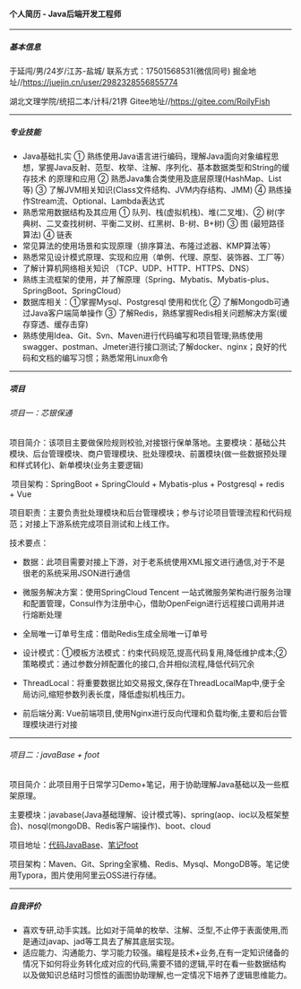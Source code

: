 #### 个人简历 - Java后端开发工程师



<hr>

##### 基本信息

于延闯/男/24岁/江苏-盐城/ 联系方式：17501568531(微信同号)        掘金地址//https://juejin.cn/user/2982328556855774

湖北文理学院/统招二本/计科/21界                                                             Gitee地址//https://gitee.com/RoilyFish

<hr>

##### 专业技能


- Java基础扎实  ① 熟练使用Java语言进行编码，理解Java面向对象编程思想，掌握Java反射、范型、枚举、注解、序列化、基本数据类型和String的缓存技术 的原理和应用    ② 熟悉Java集合类使用及底层原理(HashMap、List等)   ③ 了解JVM相关知识(Class文件结构、JVM内存结构、JMM)  ④ 熟练操作Stream流、Optional、Lambda表达式
- 熟悉常用数据结构及其应用  ① 队列、栈(虚拟机栈)、堆(二叉堆)、② 树(字典树、二叉查找树树、平衡二叉树、红黑树、B-树、B+树)  ③ 图 (最短路径算法)  ④ 链表
- 常见算法的使用场景和实现原理（排序算法、布隆过滤器、KMP算法等）
- 熟悉常见设计模式原理、实现和应用（单例、代理、原型、装饰器、工厂等）
- 了解计算机网络相关知识  （TCP、UDP、HTTP、HTTPS、DNS）
- 熟练主流框架的使用，并了解原理（Spring、Mybatis、Mybatis-plus、SpringBoot、SpringCloud）
- 数据库相关：①掌握Mysql、Postgresql 使用和优化  ② 了解Mongodb可通过Java客户端简单操作 ③  了解Redis，熟练掌握Redis相关问题解决方案(缓存穿透、缓存击穿)
- 熟练使用Idea、Git、Svn、Maven进行代码编写和项目管理;熟练使用swagger、postman、Jmeter进行接口测试;了解docker、nginx；良好的代码和文档的编写习惯；熟悉常用Linux命令

<hr>

##### 项目


###### 项目一：芯银保通

​	项目简介：该项目主要做保险规则校验,对接银行保单落地。主要模块：基础公共模块、后台管理模块、商户管理模块、批处理模块、前置模块(做一些数据预处理和样式转化)、新单模块(业务主要逻辑)

​	项目架构：SpringBoot + SpringClould + Mybatis-plus +  Postgresql  +  redis + Vue

​	项目职责：主要负责批处理模块和后台管理模块；参与讨论项目管理流程和代码规范；对接上下游系统完成项目测试和上线工作。

技术要点：

- 数据：此项目需要对接上下游，对于老系统使用XML报文进行通信,对于不是很老的系统采用JSON进行通信
- 微服务解决方案：使用SpringCloud Tencent 一站式微服务架构进行服务治理和配置管理，Consul作为注册中心，借助OpenFeign进行远程接口调用并进行熔断处理

- 全局唯一订单号生成：借助Redis生成全局唯一订单号

- 设计模式：①模板方法模式：约束代码规范,提高代码复用,降低维护成本;②策略模式：通过参数分辨配置化的接口,合并相似流程,降低代码冗余

- ThreadLocal：将重要数据比如交易报文,保存在ThreadLocalMap中,便于全局访问,缩短参数列表长度，降低虚拟机栈压力。

- 前后端分离: Vue前端项目,使用Nginx进行反向代理和负载均衡,主要和后台管理模块进行对接


<hr>

###### 项目二：javaBase + foot

项目简介：此项目用于日常学习Demo+笔记，用于协助理解Java基础以及一些框架原理。

主要模块：javabase(Java基础理解、设计模式等)、spring(aop、ioc以及框架整合)、nosql(mongoDB、Redis客户端操作)、boot、cloud

项目地址：[代码JavaBase](https://gitee.com/RoilyFish/javabase)、[笔记foot](https://gitee.com/RoilyFish/foot)

项目架构：Maven、Git、Spring全家桶、Redis、Mysql、MongoDB等。笔记使用Typora，图片使用阿里云OSS进行存储。

<hr>

##### 自我评价

- 喜欢专研,动手实践。比如对于简单的枚举、注解、泛型,不止停于表面使用,而是通过javap、jad等工具去了解其底层实现。
- 适应能力、沟通能力、学习能力较强。编程是技术+业务,在有一定知识储备的情况下如何将业务转化成对应的代码,需要不错的逻辑,平时在看一些数据结构以及做知识总结时习惯性的画图协助理解,也一定情况下培养了逻辑思维能力。



















